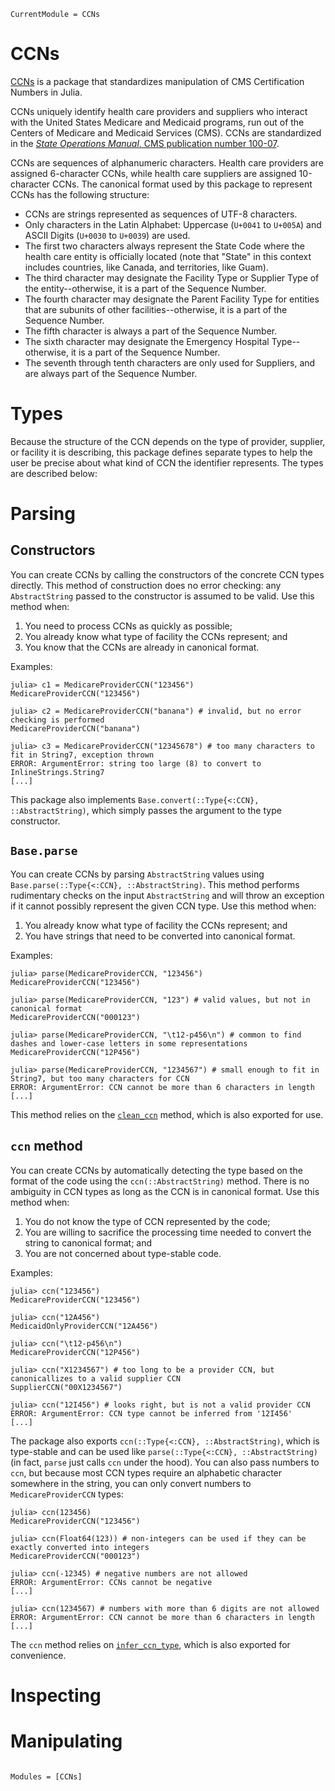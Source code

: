 ```@meta
CurrentModule = CCNs
```

# CCNs

[CCNs](https://github.com/reallyasi9/CCNs.jl) is a package that standardizes manipulation of CMS Certification Numbers in Julia.

CCNs uniquely identify health care providers and suppliers who interact with the United States Medicare and Medicaid programs, run out of the Centers of Medicare and Medicaid Services (CMS). CCNs are standardized in the [_State Operations Manual_, CMS publication number 100-07](https://www.cms.gov/Regulations-and-Guidance/Guidance/Manuals/Internet-Only-Manuals-IOMs-Items/CMS1201984).

CCNs are sequences of alphanumeric characters. Health care providers are assigned 6-character CCNs, while health care suppliers are assigned 10-character CCNs. The canonical format used by this package to represent CCNs has the following structure:

- CCNs are strings represented as sequences of UTF-8 characters.
- Only characters in the Latin Alphabet: Uppercase (`U+0041` to `U+005A`) and ASCII Digits (`U+0030` to `U+0039`) are used.
- The first two characters always represent the State Code where the health care entity is officially located (note that "State" in this context includes countries, like Canada, and territories, like Guam).
- The third character may designate the Facility Type or Supplier Type of the entity--otherwise, it is a part of the Sequence Number.
- The fourth character may designate the Parent Facility Type for entities that are subunits of other facilities--otherwise, it is a part of the Sequence Number.
- The fifth character is always a part of the Sequence Number.
- The sixth character may designate the Emergency Hospital Type--otherwise, it is a part of the Sequence Number.
- The seventh through tenth characters are only used for Suppliers, and are always part of the Sequence Number.

# Types

Because the structure of the CCN depends on the type of provider, supplier, or facility it is describing, this package defines separate types to help the user be precise about what kind of CCN the identifier represents. The types are described below:

# Parsing

## Constructors

You can create CCNs by calling the constructors of the concrete CCN types directly. This method of construction does no error checking: any `AbstractString` passed to the constructor is assumed to be valid. Use this method when:
1. You need to process CCNs as quickly as possible;
2. You already know what type of facility the CCNs represent; and
3. You know that the CCNs are already in canonical format.

Examples:

```jldoctest
julia> c1 = MedicareProviderCCN("123456")
MedicareProviderCCN("123456")

julia> c2 = MedicareProviderCCN("banana") # invalid, but no error checking is performed
MedicareProviderCCN("banana")

julia> c3 = MedicareProviderCCN("12345678") # too many characters to fit in String7, exception thrown
ERROR: ArgumentError: string too large (8) to convert to InlineStrings.String7
[...]
```

This package also implements `Base.convert(::Type{<:CCN}, ::AbstractString)`, which simply passes the argument to the type constructor.

## `Base.parse`

You can create CCNs by parsing `AbstractString` values using `Base.parse(::Type{<:CCN}, ::AbstractString)`. This method performs rudimentary checks on the input `AbstractString` and will throw an exception if it cannot possibly represent the given CCN type. Use this method when:
1. You already know what type of facility the CCNs represent; and
2. You have strings that need to be converted into canonical format.

Examples:

```jldoctest
julia> parse(MedicareProviderCCN, "123456")
MedicareProviderCCN("123456")

julia> parse(MedicareProviderCCN, "123") # valid values, but not in canonical format
MedicareProviderCCN("000123")

julia> parse(MedicareProviderCCN, "\t12-p456\n") # common to find dashes and lower-case letters in some representations
MedicareProviderCCN("12P456")

julia> parse(MedicareProviderCCN, "1234567") # small enough to fit in String7, but too many characters for CCN
ERROR: ArgumentError: CCN cannot be more than 6 characters in length
[...]
```

This method relies on the [`clean_ccn`](@ref) method, which is also exported for use.

## `ccn` method

You can create CCNs by automatically detecting the type based on the format of the code using the `ccn(::AbstractString)` method. There is no ambiguity in CCN types as long as the CCN is in canonical format. Use this method when:
1. You do not know the type of CCN represented by the code;
2. You are willing to sacrifice the processing time needed to convert the string to canonical format; and
3. You are not concerned about type-stable code.

Examples:

```jldoctest
julia> ccn("123456")
MedicareProviderCCN("123456")

julia> ccn("12A456")
MedicaidOnlyProviderCCN("12A456")

julia> ccn("\t12-p456\n")
MedicareProviderCCN("12P456")

julia> ccn("X1234567") # too long to be a provider CCN, but canonicallizes to a valid supplier CCN
SupplierCCN("00X1234567")

julia> ccn("12I456") # looks right, but is not a valid provider CCN
ERROR: ArgumentError: CCN type cannot be inferred from '12I456'
[...]
```

The package also exports `ccn(::Type{<:CCN}, ::AbstractString)`, which is type-stable and can be used like `parse(::Type{<:CCN}, ::AbstractString)` (in fact, `parse` just calls `ccn` under the hood). You can also pass numbers to `ccn`, but because most CCN types require an alphabetic character somewhere in the string, you can only convert numbers to `MedicareProviderCCN` types:

```jldoctest
julia> ccn(123456)
MedicareProviderCCN("123456")

julia> ccn(Float64(123)) # non-integers can be used if they can be exactly converted into integers
MedicareProviderCCN("000123")

julia> ccn(-12345) # negative numbers are not allowed
ERROR: ArgumentError: CCNs cannot be negative
[...]

julia> ccn(1234567) # numbers with more than 6 digits are not allowed
ERROR: ArgumentError: CCN cannot be more than 6 characters in length
[...]
```

The `ccn` method relies on [`infer_ccn_type`](@ref), which is also exported for convenience.

# Inspecting

# Manipulating

```@index
```

```@autodocs
Modules = [CCNs]
```
